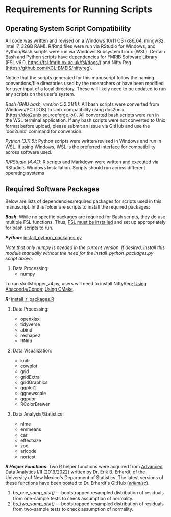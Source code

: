 # Requirements for Running Scripts

## Operating System Script Compatibility
All code was written and revised on a Windows 10/11 OS (x86_64, mingw32, Intel i7, 32GB RAM). R/Rmd files were run via RStudio for Windows, and Python/Bash scripts were run via Windows Subsystem Linux (WSL). Certain Bash and Python scripts have dependencies for FMRIB Software Library (FSL v6.0, https://fsl.fmrib.ox.ac.uk/fsl/docs/) and Nifty Reg (https://github.com/KCL-BMEIS/niftyreg).

Notice that the scripts generated for this manuscript follow the naming conventions/file directories used by the researchers or have been modified for user input of a local directory. These will likely need to be updated to run any scripts on the user's system.   

_Bash (GNU bash, version 5.2.21(1))_: All bash scripts were converted from Windows/PC (DOS) to Unix compatibility using dos2unix (https://dos2unix.sourceforge.io/). All converted bash scripts were run in the WSL terminal application. If any bash scripts were not converted to Unix format before upload, please submit an Issue via GitHub and use the 'dos2unix' command for conversion.   

_Python (3.11.5)_: Python  scripts were written/revised in Windows and run in WSL. If using Windows,  WSL is the preferred interface for compatibility across software used.  

_R/RStudio (4.4.1)_: R scripts and Markdown were written and executed via RStudio's Windows Installation. Scripts should run across different operating systems

## Required Software Packages

Below are lists of dependencies/required packages for scripts used in this manuscript. In this folder are scripts to install the required packages:

**_Bash_**: While no specific packages are required for Bash scripts, they do use multiple FSL functions. Thus, [FSL must be installed](https://fsl.fmrib.ox.ac.uk/fsl/docs/#/) and set up appropriately for bash scripts to run.

**_Python_**: [install_python_packages.py](./install_python_packages.py)

_Note that only numpy is needed in the current version. If desired, install this module manually without the need for the install_python_packages.py script above._
  1) Data Processing:
       - numpy
    
To run skullstripper_v4.py, users will need to install NiftyReg; [Using Anaconda/Conda](https://anaconda.org/conda-forge/niftyreg); [Using CMake](https://www.greydongilmore.com/post/wsl_docs/niftyreg/).

**_R:_** [install_r_packages.R](./install_r_packages.R)

  1) Data Processing:
       - openxlsx
       - tidyverse
       - abind
       - reshape2
       - RNifti

  2) Data Visualization:
       - knitr
       - cowplot
       - grid
       - gridExtra
       - gridGraphics
       - ggplot2
       - ggnewscale
       - ggpubr
       - RColorBrewer

  3) Data Analysis/Statistics:
       - nlme
       - emmeans
       - car
       - effectsize
       - zoo
       - aricode
       - nortest


**_R Helper Functions_**:
Two R helper functions were acquired from [Advanced Data Analytics I/II (2019/2022)](https://statacumen.com/teaching/ada1/ada1-f19/) written by Dr. Erik B. Erhardt, of the University of New Mexico's Department of Statistics. The latest versions of these functions have been posted to Dr. Erhardt's GitHub ([_erikmisc_](https://github.com/erikerhardt/erikmisc/)).
1) _bs_one_samp_dist()_ -- bootstrapped resampled distribution of residuals from one-sample tests to check assumption of normality. 
2) _bs_two_samp_dist()_ -- bootstrapped resampled distribution of residuals from two-sample tests to check assumption of normality. 
